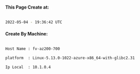 
   
#### This Page Create at:

```bash

2022-05-04 - 19:36:42 UTC

```

#### Create By Machine:

```bash

Host Name : fv-az200-700

platform  : Linux-5.13.0-1022-azure-x86_64-with-glibc2.31

Ip Local  : 10.1.0.4

```

